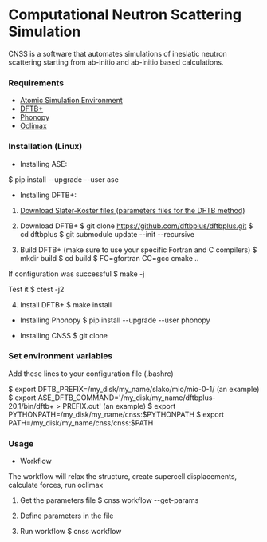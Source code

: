 # Computational Neutron Scattering Simulation

CNSS is a software that automates simulations of ineslatic neutron scattering starting from ab-initio and ab-initio based calculations.

### Requirements

* [Atomic Simulation Environment](https://wiki.fysik.dtu.dk/ase/)
* [DFTB+](https://www.dftbplus.org/)
* [Phonopy](https://phonopy.github.io/phonopy/)
* [Oclimax](https://neutrons.ornl.gov/sites/default/files/2018-NXS_Lecture_YQCheng_2.pdf)
   
### Installation (Linux)

* Installing ASE:

$ pip install --upgrade --user ase

* Installing DFTB+:

1. [Download Slater-Koster files (parameters files for the DFTB method)](http://www.dftb.org/fileadmin/DFTB/public/slako-unpacked.tar.xz)

2. Download DFTB+
$ git clone https://github.com/dftbplus/dftbplus.git
$ cd dftbplus
$ git submodule update --init --recursive

3. Build DFTB+ (make sure to use your specific Fortran and C compilers)
$ mkdir build
$ cd build
$ FC=gfortran CC=gcc cmake ..

If configuration was successful
$ make -j

Test it
$ ctest -j2

4. Install DFTB+
$ make install

* Installing Phonopy
$ pip install --upgrade --user phonopy

* Installing CNSS
$ git clone

### Set environment variables

Add these lines to your configuration file (.bashrc)

$ export DFTB_PREFIX=/my_disk/my_name/slako/mio/mio-0-1/ (an example)
$ export ASE_DFTB_COMMAND='/my_disk/my_name/dftbplus-20.1/bin/dftb+ > PREFIX.out' (an example)
$ export PYTHONPATH=/my_disk/my_name/cnss:$PYTHONPATH
$ export PATH=/my_disk/my_name/cnss/cnss:$PATH

### Usage

* Workflow

The workflow will relax the structure, create supercell displacements, calculate forces, run oclimax

1. Get the parameters file
$ cnss workflow --get-params

2. Define parameters in the file

3. Run workflow
$ cnss workflow




